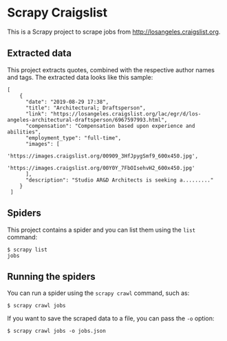 # Scrapy Craigslist
This is a Scrapy project to scrape jobs from http://losangeles.craigslist.org.

## Extracted data

This project extracts quotes, combined with the respective author names and tags.
The extracted data looks like this sample:
    
    [
        {
          "date": "2019-08-29 17:38", 
          "title": "Architectural; Draftsperson", 
          "link": "https://losangeles.craigslist.org/lac/egr/d/los-angeles-architectural-draftsperson/6967597993.html", 
          "compensation": "Compensation based upon experience and abilities", 
          "employment_type": "full-time", 
          "images": [
              'https://images.craigslist.org/00909_3HfJpygSmf9_600x450.jpg',
              'https://images.craigslist.org/00Y0Y_7FbOIsehvH2_600x450.jpg'
          ], 
          "description": "Studio AR&D Architects is seeking a........."
        }
     ]


## Spiders

This project contains a spider and you can list them using the `list`
command:

    $ scrapy list
    jobs

## Running the spiders

You can run a spider using the `scrapy crawl` command, such as:

    $ scrapy crawl jobs

If you want to save the scraped data to a file, you can pass the `-o` option:
    
    $ scrapy crawl jobs -o jobs.json
